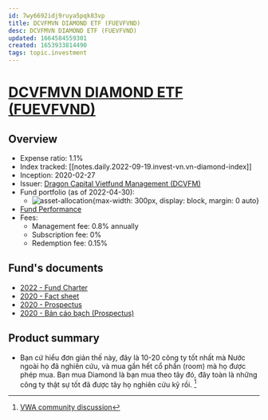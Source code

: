 ```yaml
---
id: 7wy6692idj9ruya5pqk83vp
title: DCVFMVN DIAMOND ETF (FUEVFVND)
desc: DCVFMVN DIAMOND ETF (FUEVFVND)
updated: 1664584559301
created: 1653933814490
tags: topic.investment
---
```

# [DCVFMVN DIAMOND ETF (FUEVFVND)](https://dragoncapital.com.vn/en/vfmvn-diamond-etf-fund-fuevfdmd/overview/)

## Overview

- Expense ratio: 1.1%
- Index tracked: [[notes.daily.2022-09-19.invest-vn.vn-diamond-index]]
- Inception: 2020-02-27
- Issuer: [Dragon Capital Vietfund Management (DCVFM)](https://dragoncapital.com.vn/en/our-company/introduction/)
- Fund portfolio (as of 2022-04-30):
    - ![asset-allocation](https://ik.imagekit.io/casa/h7b-dendron/20220530_vn_diamond_asset_allocation_TFgN_Ne-ej.svg?ik-sdk-version=javascript-1.4.3&updatedAt=1653934325187){max-width: 300px, display: block, margin: 0 auto}
- [Fund Performance](https://dragoncapital.com.vn/en/vfmvn-diamond-fund-fund-performance/)
- Fees:
    - Management fee: 0.8% annually
    - Subscription fee: 0%
    - Redemption fee: 0.15%

## Fund's documents

- [2022 - Fund Charter](https://vfmcomvnaz.azureedge.net/dcvfmcomvn/uploads/vfm_files/report/2022/04/Fund-Charter-VNDiamond_2022.pdf)
- [2020 - Fact sheet](https://masvn.com/api/attachment/file/1614670184841-Diamond-ETF-Brochure_March-2020_VN.pdf)
- [2020 - Prospectus](https://masvn.com/api/attachment/file/1634787192160-ETF_VFMVN-Diamond-Prospectus_V1.pdf)
- [2020 - Bản cáo bạch (Prospectus)](https://masvn.com/api/attachment/file/1614670289151-QUY-ETF-VFMVN-DIAMOND-BAN-CAO-BACH-IPO.pdf)

## Product summary

- Bạn cứ hiểu đơn giản thế này, đây là 10-20 công ty tốt nhất mà Nước ngoài họ đã nghiên cứu, và mua gần hết cổ phần (room) mà họ được phép mua. Bạn mua Diamond là bạn mua theo tây đó, đây toàn là những công ty thật sự tốt đã được tây họ nghiên cứu kỹ rồi. [^1]

[^1]: [VWA community discussion](https://www.facebook.com/groups/CoVanTaichinhVietnam/posts/3112121995707257/)